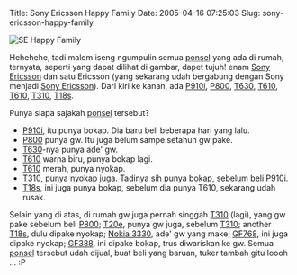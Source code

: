 Title: Sony Ericsson Happy Family
Date: 2005-04-16 07:25:03
Slug: sony-ericsson-happy-family

![SE Happy Family](http://aldi.kriwil.com/wp-content/images/01-se-fam.jpg "SE Happy Family")

Hehehehe, tadi malem iseng ngumpulin semua <abbr title="telepon selular">ponsel</abbr> yang ada di rumah, 
ternyata, seperti yang dapat dilihat di gambar, dapet tujuh! enam [Sony Ericsson][] dan
satu Ericsson (yang sekarang udah bergabung dengan Sony menjadi [Sony Ericsson][]).
Dari kiri ke kanan, ada [P910i][], [P800][], [T630][], [T610][], [T610][], [T310][], [T18s][].

Punya siapa sajakah <abbr title="telepon selular">ponsel</abbr> tersebut?

- [P910i][], itu punya bokap. Dia baru beli beberapa hari yang lalu.
- [P800][] punya gw. Itu juga belum sampe setahun gw pake.
- [T630][]-nya punya ade' gw.
- [T610][] warna biru, punya bokap lagi.
- [T610][] merah, punya nyokap.
- [T310][], punya nyokap juga. Tadinya sih punya bokap, sebelum beli [P910i][].
- [T18s][], ini juga punya bokap, sebelum dia punya T610, sekarang udah rusak.

Selain yang di atas, di rumah gw juga pernah singgah [T310][] (lagi), yang gw pake sebelum beli [P800][];
[T20e][], punya gw juga, sebelum [T310][]; another [T18s][], dulu dipake nyokap; [Nokia 3330][], ade' gw yang make;
[GF768][], ini juga dipake nyokap; [GF388][], ini dipake bokap, trus diwariskan ke gw.
Semua <abbr title="telepon selular">ponsel</abbr> tersebut
udah dijual, buat beli yang baruan, tuker tambah gitu loooh ... :P

[Sony Ericsson]: http://www.sonyericsson.com
[P910i]: http://www.sonyericsson.com/spg.jsp?cc=id&lc=id&ver=4000&template=pp1_loader&php=php1_10183&zone=pp&lm=pp1&pid=10183
[T610]: http://www.sonyericsson.com/spg.jsp?cc=id&lc=id&ver=4000&template=pp1_1_1&zone=pp&lm=pp1&pid=10055
[T630]: http://www.sonyericsson.com/spg.jsp?cc=id&lc=id&ver=4000&template=pp1_1_1&zone=pp&lm=pp1&pid=10117
[T310]: http://www.gsmarena.com/sony_ericsson_t310-404.php
[P800]: http://www.gsmarena.com/sony_ericsson_p800-326.php
[T18s]: http://www.gsmarena.com/ericsson_t18s-116.php
[GF388]: http://www.gsmarena.com/ericsson_gf_388-104.php
[GF768]: http://www.gsmarena.com/ericsson_gf_768-107.php
[T20e]: http://www.gsmarena.com/ericsson_t20e-251.php
[Nokia 3330]: http://www.gsmarena.com/nokia_3330-239.php